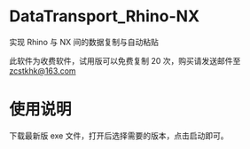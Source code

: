 # DataTransport_Rhino-NX
实现 Rhino 与 NX 间的数据复制与自动粘贴

此软件为收费软件，试用版可以免费复制 20 次，购买请发送邮件至 zcstkhk@163.com

# 使用说明
下载最新版 exe 文件，打开后选择需要的版本，点击启动即可。
